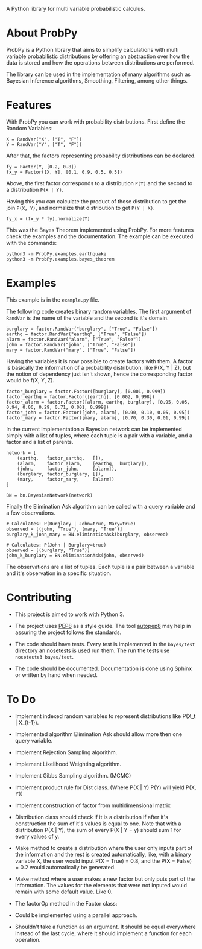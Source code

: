 A Python library for multi variable probabilistic calculus.

# About ProbPy

ProbPy is a Python library that aims to simplify calculations with multi variable probabilistic distributions by offering an abstraction over how the data is stored and how the operations between distributions are performed.

The library can be used in the implementation of many algorithms such as Bayesian Inference algorithms, Smoothing, Filtering, among other things.

# Features

With ProbPy you can work with probability distributions. First define the Random Variables:

    X = RandVar("X", ["T", "F"])
    Y = RandVar("Y", ["T", "F"])

After that, the factors representing probability distributions can be declared.

    fy = Factor(Y, [0.2, 0.8])
    fx_y = Factor([X, Y], [0.1, 0.9, 0.5, 0.5])

Above, the first factor corresponds to a distribution `P(Y)` and the second to a distribution `P(X | Y)`.

Having this you can calculate the product of those distribution to get the join `P(X, Y)`, and normalize that distribution to get `P(Y | X)`.

    fy_x = (fx_y * fy).normalize(Y)

This was the Bayes Theorem implemented using ProbPy. For more features check the examples and the documentation. The example can be executed with the commands:

    python3 -m ProbPy.examples.earthquake
    python3 -m ProbPy.examples.bayes_theorem

# Examples

This example is in the `example.py` file.

The following code creates binary random variables. The first argument of `RandVar` is the name of the variable and the second is it's domain.

    burglary = factor.RandVar("burglary", ["True", "False"])
    earthq = factor.RandVar("earthq", ["True", "False"])
    alarm = factor.RandVar("alarm", ["True", "False"])
    john = factor.RandVar("john", ["True", "False"])
    mary = factor.RandVar("mary", ["True", "False"])

Having the variables it is now possible to create factors with them. A factor is basically the information of a probability distribution, like P(X, Y | Z), but the notion of dependency just isn't shown, hence the corresponding factor would be f(X, Y, Z).

    factor_burglary = factor.Factor([burglary], [0.001, 0.999])
    factor_earthq = factor.Factor([earthq], [0.002, 0.998])
    factor_alarm = factor.Factor([alarm, earthq, burglary], [0.95, 0.05, 0.94, 0.06, 0.29, 0.71, 0.001, 0.999])
    factor_john = factor.Factor([john, alarm], [0.90, 0.10, 0.05, 0.95])
    factor_mary = factor.Factor([mary, alarm], [0.70, 0.30, 0.01, 0.99])

In the current implementation a Bayesian network can be implemented simply with a list of tuples, where each tuple is a pair with a variable, and a factor and a list of parents.

    network = [
        (earthq,   factor_earthq,   []),
        (alarm,    factor_alarm,    [earthq,  burglary]),
        (john,     factor_john,     [alarm]),
        (burglary, factor_burglary, []),
        (mary,     factor_mary,     [alarm])
    ]

    BN = bn.BayesianNetwork(network)

Finally the Elimination Ask algorithm can be called with a query variable and a few observations.

    # Calculates: P(Burglary | John=true, Mary=true)
    observed = [(john, "True"), (mary, "True")]
    burglary_k_john_mary = BN.eliminationAsk(burglary, observed)

    # Calculates: P(John | Burglary=true)
    observed = [(burglary, "True")]
    john_k_burglary = BN.eliminationAsk(john, observed)

The observations are a list of tuples. Each tuple is a pair between a variable and it's observation in a specific situation.

# Contributing

* This project is aimed to work with Python 3.

* The project uses [PEP8](http://legacy.python.org/dev/peps/pep-0008) as a style guide. The tool [autopep8](https://pypi.python.org/pypi/autopep8/) may help in assuring the project follows the standards.

* The code should have tests. Every test is implemented in the `bayes/test` directory an [nosetests](https://nose.readthedocs.org/en/latest/) is used run them. The run the tests use `nosetests3 bayes/test`.

* The code should be documented. Documentation is done using Sphinx or written by hand when needed.

# To Do

* Implement indexed random variables to represent distributions like P(X\_t | X\_{t-1}).

* Implemented algorithm Elimination Ask should allow more then one query variable.

* Implement Rejection Sampling algorithm.

* Implement Likelihood Weighting algorithm.

* Implement Gibbs Sampling algorithm. (MCMC)

* Implement product rule for Dist class. (Where P(X | Y) P(Y) will yield P(X, Y))

* Implement construction of factor from multidimensional matrix

* Distribution class should check if it is a distribution if after it's construction the sum of it's values is equal to one. Note that with a distribution P(X | Y), the sum of every P(X | Y = y) should sum 1 for every values of y.

* Make method to create a distribution where the user only inputs part of the information and the rest is created automatically, like, with a binary variable X, the user would input P(X = True) = 0.8, and the P(X = False) = 0.2 would automatically be generated.

* Make method where a user makes a new factor but only puts part of the information. The values for the elements that were not inputed would remain with some default value. Like 0.

* The factorOp method in the Factor class:
 * Could be implemented using a parallel approach.
 * Shouldn't take a function as an argument. It should be equal everywhere instead of the last cycle, where it should implement a function for each operation.
